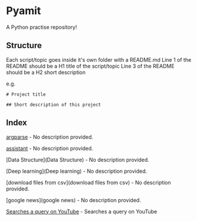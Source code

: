 
# Pyamit
A Python practise repository!

## Structure
Each script/topic goes inside it's own folder with a README.md
Line 1 of the README should be a H1 title of the script/topic
Line 3 of the README should be a H2 short description

e.g.
```
# Project title

## Short description of this project
```

## Index

[argparse](argparse) - No description provided.

[assistant](assistant) - No description provided.

[Data Structure](Data Structure) - No description provided.

[Deep learning](Deep learning) - No description provided.

[download files from csv](download files from csv) - No description provided.

[google news](google news) - No description provided.

[Searches a query on YouTube](youtube) - Searches a query on YouTube
